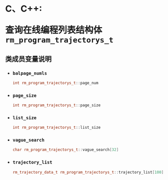 # <p class="hidden">C、C++: </p>查询在线编程列表结构体`rm_program_trajectorys_t`

## 类成员变量说明

- ### `balpage_numls`

    ```C++
    int rm_program_trajectorys_t::page_num
    ```

- ### `page_size`

    ```C++
    int rm_program_trajectorys_t::page_size
    ```

- ### `list_size`

    ```C++
    int rm_program_trajectorys_t::list_size
    ```

- ### `vague_search`

    ```C++
    char rm_program_trajectorys_t::vague_search[32]
    ```

- ### `trajectory_list`

    ```C++
    rm_trajectory_data_t rm_program_trajectorys_t::trajectory_list[100]
    ```
